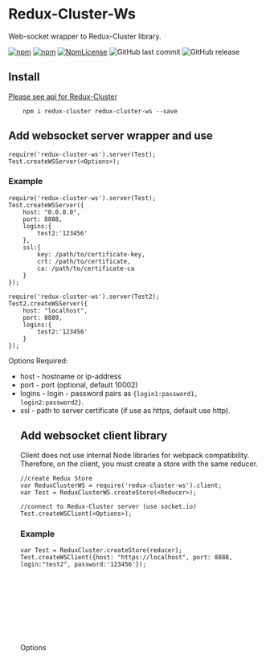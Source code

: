 ﻿
# Redux-Cluster-Ws   
Web-socket wrapper to Redux-Cluster library. 


[![npm](https://img.shields.io/npm/v/redux-cluster-ws.svg)](https://www.npmjs.com/package/redux-cluster-ws)
[![npm](https://img.shields.io/npm/dy/redux-cluster-ws.svg)](https://www.npmjs.com/package/redux-cluster-ws)
[![NpmLicense](https://img.shields.io/npm/l/redux-cluster-ws.svg)](https://www.npmjs.com/package/redux-cluster-ws)
![GitHub last commit](https://img.shields.io/github/last-commit/siarheidudko/redux-cluster-ws.svg)
![GitHub release](https://img.shields.io/github/release/siarheidudko/redux-cluster-ws.svg)

## Install  
[Please see api for Redux-Cluster](https://github.com/siarheidudko/redux-cluster)

```
	npm i redux-cluster redux-cluster-ws --save
```

## Add websocket server wrapper and use  
  
```
require('redux-cluster-ws').server(Test);
Test.createWSServer(<Options>);
```
  
### Example  
  
```
require('redux-cluster-ws').server(Test);
Test.createWSServer({
	host: "0.0.0.0", 
	port: 8888, 
	logins:{
		test2:'123456'
	}, 
	ssl:{
		key: /path/to/certificate-key,
		crt: /path/to/certificate,
		ca:	/path/to/certificate-ca
	}
});

require('redux-cluster-ws').server(Test2);
Test2.createWSServer({
	host: "localhost", 
	port: 8889, 
	logins:{
		test2:'123456'
	}
});
```
   
Options <Object> Required:  
  
- host <String> - hostname or ip-address
- port <Integer> - port (optional, default 10002) 
- logins <Object> - login - password pairs as `{login1:password1, login2:password2}`. 
- ssl <Object> - path to server certificate (if use as https, default use http). 
  
## Add websocket client library  
Client does not use internal Node libraries for webpack compatibility. Therefore, on the client, you must create a store with the same reducer.  

```
//create Redux Store
var ReduxClusterWS = require('redux-cluster-ws').client;
var Test = ReduxClusterWS.createStore(<Reducer>);

//connect to Redux-Cluster server (use socket.io)
Test.createWSClient(<Options>);
```
  
### Example  
  
```
var Test = ReduxCluster.createStore(reducer);
Test.createWSClient({host: "https://localhost", port: 8888, login:"test2", password:'123456'});
```
  
Options <Object> Required:  
  
- host <String> - hostname or ip-address (protocol include)  
- port <Integer> - port (optional, default 10002)  
- login <String> - login in websocket  
- password <String> - password in websocket  
  
  
## LICENSE  
  
MIT  
